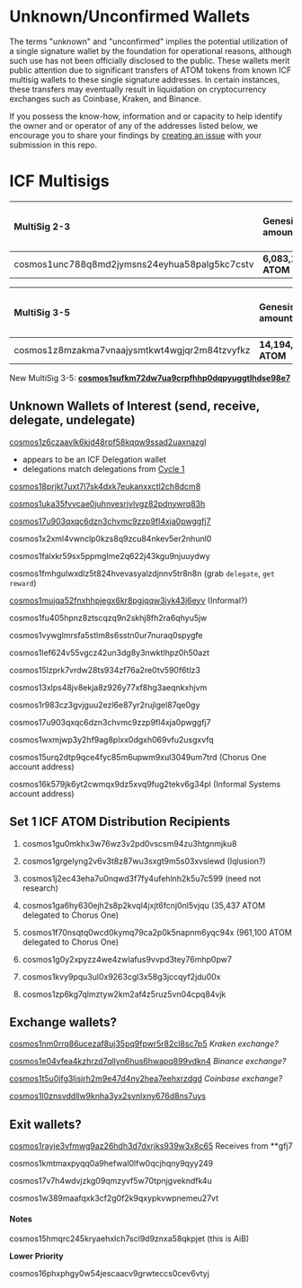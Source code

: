 # Unknown/Unconfirmed Wallets
The terms "unknown" and "unconfirmed" implies the potential utilization of a single signature wallet by the foundation for operational reasons, although such use has not been officially disclosed to the public. These wallets merit public attention due to significant transfers of ATOM tokens from known ICF multisig wallets to these single signature addresses. In certain instances, these transfers may eventually result in liquidation on cryptocurrency exchanges such as Coinbase, Kraken, and Binance.

If you possess the know-how, information and or capacity to help identify the owner and or operator of any of the addresses listed below, we encourage you to share your findings by [creating an issue](https://github.com/gaiaus/ICF/issues/new/choose) with your submission in this repo.

# ICF Multisigs

| MultiSig 2-3                   |  Genesis amount    | Current amount *as of 10/02/2023* |
| :---                           | :---               | :---                              |
| cosmos1unc788q8md2jymsns24eyhua58palg5kc7cstv | **6,083,156.55 ATOM** | **0.018462 ATOM** |


| MultiSig 3-5                   |  Genesis amount    | Current amount *as of 10/02/2023* |
| :---                           | :---               | :---                              |
| cosmos1z8mzakma7vnaajysmtkwt4wgjqr2m84tzvyfkz | **14,194,031.94 ATOM** | **0.096522 ATOM** |

New MultiSig 3-5: [**cosmos1sufkm72dw7ua9crpfhhp0dqpyuggtlhdse98e7**](https://dev.mintscan.io/cosmos/account/cosmos1sufkm72dw7ua9crpfhhp0dqpyuggtlhdse98e7)                  


## Unknown Wallets of Interest (send, receive, delegate, undelegate)

[cosmos1z6czaavlk6kjd48rpf58kqqw9ssad2uaxnazgl](https://www.mintscan.io/cosmos/address/cosmos1z6czaavlk6kjd48rpf58kqqw9ssad2uaxnazgl)
* appears to be an ICF Delegation wallet 
* delegations match delegations from [Cycle 1](https://github.com/gaiaus/ICF/blob/main/stiftung/programs/delegation/cycle1_delegations.pdf)
 
[cosmos18prjkt7uxt7l7sk4dxk7eukanxxctl2ch8dcm8](https://www.mintscan.io/cosmos/address/cosmos18prjkt7uxt7l7sk4dxk7eukanxxctl2ch8dcm8)

[cosmos1uka35fvvcae0juhnvesrjvlvgz82pdnywrq83h](https://www.mintscan.io/cosmos/address/cosmos1uka35fvvcae0juhnvesrjvlvgz82pdnywrq83h)

[cosmos17u903qxqc6dzn3chvmc9zzp9fl4xja0pwggfj7](https://www.mintscan.io/cosmos/address/cosmos17u903qxqc6dzn3chvmc9zzp9fl4xja0pwggfj7)
 
cosmos1x2xml4vwnclp0kzs8q9zcu84nkev5er2nhunl0

cosmos1falxkr59sx5ppmglme2q622j43kgu9njuuydwy
   
cosmos1fmhgulwxdlz5t824hvevasyalzdjnnv5tr8n8n (grab `delegate`, `get reward`)

[cosmos1mujqa52fnxhhpjegx6kr8pgjqqw3jyk43j6eyv](https://dev.mintscan.io/cosmos/txs/9777E3FCEAF08564744CE06A9E9EB37232EFE796D689D8921898E7491FEF72E4?height=4876372) (Informal?)

cosmos1fu405hpnz8ztscqzq9n2skhj8fh2ra6qhyu5jw

cosmos1vywglmrsfa5stlm8s6sstn0ur7nuraq0spygfe

cosmos1lef624v55vgcz42un3dg8y3nwktlhpz0h50azt

cosmos15lzprk7vrdw28ts934zf76a2re0tv590f6tlz3

cosmos13xlps48jv8ekja8z926y77xf8hg3aeqnkxhjvm

cosmos1r983cz3gvjguu2ezl6e87yr2rujlgel87qe0gy

cosmos17u903qxqc6dzn3chvmc9zzp9fl4xja0pwggfj7

cosmos1wxmjwp3y2hf9ag8plxx0dgxh069vfu2usgxvfq

cosmos15urq2dtp9qce4fyc85m6upwm9xul3049um7trd (Chorus One account address)

cosmos16k579jk6yt2cwmqx9dz5xvq9fug2tekv6g34pl (Informal Systems account address)


## Set 1 ICF ATOM Distribution Recipients

1. cosmos1gu0mkhx3w76wz3v2pd0vscsm94zu3htgnmjku8

2. cosmos1grgelyng2v6v3t8z87wu3sxgt9m5s03xvslewd (Iqlusion?)

3. cosmos1j2ec43eha7u0nqwd3f7fy4ufehlnh2k5u7c599 (need not research)

4. cosmos1ga6hy630ejh2s8p2kvql4jxjt6fcnj0nl5vjqu (35,437 ATOM delegated to Chorus One)

5. cosmos1f70nsqtq0wcd0kymq79ca2p0k5napnm6yqc94x (961,100 ATOM delegated to Chorus One)

6. cosmos1g0y2xpyzz4we4zwlafus9vvpd3tey76mhp0pw7

7. cosmos1kvy9pqu3ul0x9263cgl3x58g3jccqyf2jdu00x

8. cosmos1zp6kg7qlmztyw2km2af4z5ruz5vn04cpq84vjk

   
## Exchange wallets?

[cosmos1nm0rrq86ucezaf8uj35pq9fpwr5r82cl8sc7p5](https://dev.mintscan.io/cosmos/account/cosmos1nm0rrq86ucezaf8uj35pq9fpwr5r82cl8sc7p5)
*Kraken exchange?*

[cosmos1e04vfea4kzhrzd7qllyn6hus6hwapq899vdkn4](https://dev.mintscan.io/cosmos/account/cosmos1e04vfea4kzhrzd7qllyn6hus6hwapq899vdkn4)
*Binance exchange?*

[cosmos1t5u0jfg3ljsjrh2m9e47d4ny2hea7eehxrzdgd](https://dev.mintscan.io/cosmos/account/cosmos1t5u0jfg3ljsjrh2m9e47d4ny2hea7eehxrzdgd)
*Coinbase exchange?* 

[cosmos1l0znsvddllw9knha3yx2svnlxny676d8ns7uys](https://dev.mintscan.io/cosmos/account/cosmos1l0znsvddllw9knha3yx2svnlxny676d8ns7uys)   


## Exit wallets?

[cosmos1rayje3vfmwg9az26hdh3d7dxrjks939w3x8c65](https://dev.mintscan.io/cosmos/account/cosmos1rayje3vfmwg9az26hdh3d7dxrjks939w3x8c65)
Receives from **gfj7 

cosmos1kmtmaxpyqq0a9hefwal0lfw0qcjhqny9qyy249

cosmos17v7h4wdvjzkg09qmzyvf5w70tpnjgvekndfk4u

cosmos1w389maafqxk3cf2g0f2k9qxypkvwpnemeu27vt

#### Notes
cosmos15hmqrc245kryaehxlch7scl9d9znxa58qkpjet (this is AiB)

**Lower Priority**
  
cosmos16phxphgy0w54jescaacv9grwteccs0cev6vtyj

